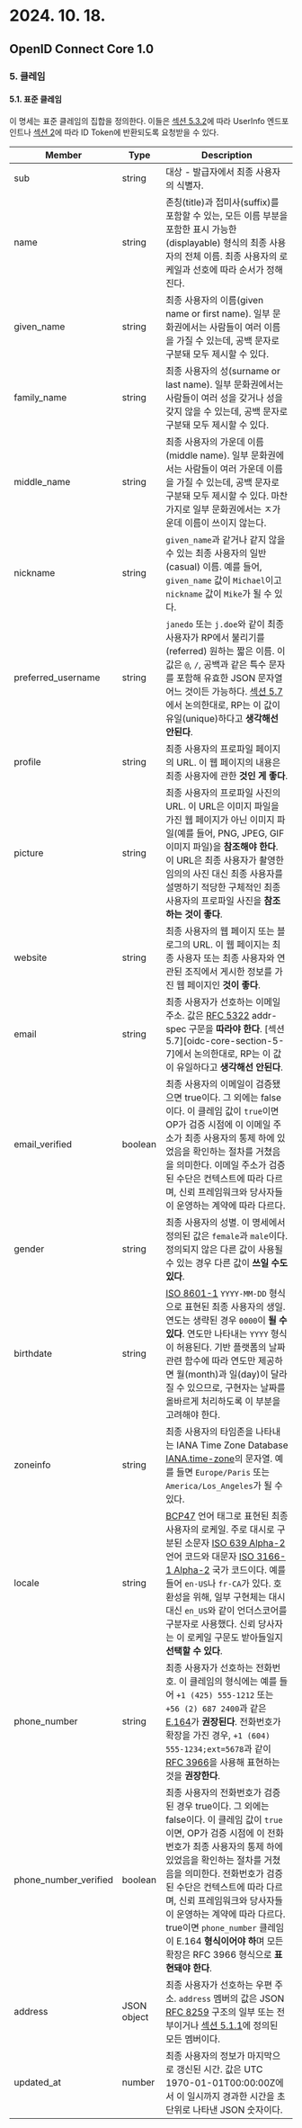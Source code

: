 # 2024. 10. 18.

## OpenID Connect Core 1.0

### 5. 클레임

#### 5.1. 표준 클레임

이 명세는 표준 클레임의 집합을 정의한다. 이들은 [섹션 5.3.2][oidc-core-section-5-3-2]에 따라 UserInfo 엔드포인트나 [섹션 2][oidc-core-section-2]에 따라 ID Token에 반환되도록 요청받을 수 있다.

| Member                | Type        | Description                                                  |
| --------------------- | ----------- | ------------------------------------------------------------ |
| sub                   | string      | 대상 - 발급자에서 최종 사용자의 식별자.                      |
| name                  | string      | 존칭(title)과 접미사(suffix)를 포함할 수 있는, 모든 이름 부분을 포함한 표시 가능한(displayable) 형식의 최종 사용자의 전체 이름.  최종 사용자의 로케일과 선호에 따라 순서가 정해진다. |
| given_name            | string      | 최종 사용자의 이름(given name or first name). 일부 문화권에서는 사람들이 여러 이름을 가질 수 있는데, 공백 문자로 구분돼 모두 제시할 수 있다. |
| family_name           | string      | 최종 사용자의 성(surname or last name). 일부 문화권에서는 사람들이 여러 성을 갖거나 성을 갖지 않을 수 있는데, 공백 문자로 구분돼 모두 제시할 수 있다. |
| middle_name           | string      | 최종 사용자의 가운데 이름(middle name). 일부 문화권에서는 사람들이 여러 가운데 이름을 가질 수 있는데, 공백 문자로 구분돼 모두 제시할 수 있다. 마찬가지로 일부 문화권에서는 ㅈ가운데 이름이 쓰이지 않는다. |
| nickname              | string      | `given_name`과 같거나 같지 않을 수 있는 최종 사용자의 일반(casual) 이름. 예를 들어, `given_name` 값이 `Michael`이고 `nickname` 값이 `Mike`가 될 수 있다. |
| preferred_username    | string      | `janedo` 또는 `j.doe`와 같이 최종 사용자가 RP에서 불리기를(referred) 원하는 짧은 이름. 이 값은 `@`, `/`, 공백과 같은 특수 문자를 포함해 유효한 JSON 문자열 어느 것이든 가능하다. [섹션 5.7][oidc-core-section-7]에서 논의한대로, RP는 이 값이 유일(unique)하다고 **생각해선 안된다**. |
| profile               | string      | 최종 사용자의 프로파일 페이지의 URL. 이 웹 페이지의 내용은 최종 사용자에 관한 **것인 게 좋다**. |
| picture               | string      | 최종 사용자의 프로파일 사진의 URL. 이 URL은 이미지 파일을 가진 웹 페이지가 아닌 이미지 파일(예를 들어, PNG, JPEG, GIF 이미지 파일)을 **참조해야 한다**. 이 URL은 최종 사용자가 촬영한 임의의 사진 대신 최종 사용자를 설명하기 적당한 구체적인 최종 사용자의 프로파일 사진을 **참조하는 것이 좋다**. |
| website               | string      | 최종 사용자의 웹 페이지 또는 블로그의 URL. 이 웹 페이지는 최종 사용자 또는 최종 사용자와 연관된 조직에서 게시한 정보를 가진 웹 페이지인 **것이 좋다**. |
| email                 | string      | 최종 사용자가 선호하는 이메일 주소. 값은 [RFC 5322][rfc-5322] addr-spec 구문을 **따라야 한다**. [섹션 5.7][oidc-core-section-5-7]에서 논의한대로, RP는 이 값이 유일하다고 **생각해선 안된다**. |
| email_verified        | boolean     | 최종 사용자의 이메일이 검증됐으면 true이다. 그 외에는 false이다. 이 클레임 값이 `true`이면 OP가 검증 시점에 이 이메일 주소가 최종 사용자의 통제 하에 있었음을 확인하는 절차를 거쳤음을 의미한다. 이메일 주소가 검증된 수단은 컨텍스트에 따라 다르며, 신뢰 프레임워크와 당사자들이 운영하는 계약에 따라 다르다. |
| gender                | string      | 최종 사용자의 성별. 이 명세에서 정의된 값은 `female`과 `male`이다. 정의되지 않은 다른 값이 사용될 수 있는 경우 다른 값이 **쓰일 수도 있다**. |
| birthdate             | string      | [ISO 8601-1][iso-8601-1] `YYYY-MM-DD` 형식으로 표현된 최종 사용자의 생일. 연도는 생략된 경우 `0000`이 **될 수 있다**. 연도만 나타내는 `YYYY` 형식이 허용된다. 기반 플랫폼의 날짜 관련 함수에 따라 연도만 제공하면 월(month)과 일(day)이 달라질 수 있으므로, 구현자는 날짜를 올바르게 처리하도록 이 부분을 고려해야 한다. |
| zoneinfo              | string      | 최종 사용자의 타임존을 나타내는 IANA Time Zone Database [IANA.time-zone][iana-time-zones]의 문자열. 예를 들면 `Europe/Paris` 또는 `America/Los_Angeles`가 될 수 있다. |
| locale                | string      | [BCP47][rfc-5646] 언어 태그로 표현된 최종 사용자의 로케일. 주로  대시로 구분된 소문자 [ISO 639 Alpha-2][iso-639] 언어 코드와 대문자 [ISO 3166-1 Alpha-2][iso-3166-1] 국가 코드이다. 예를 들어 `en-US`나 `fr-CA`가 있다. 호환성을 위해, 일부 구현체는 대시 대신 `en_US`와 같이 언더스코어를 구분자로 사용했다. 신뢰 당사자는 이 로케일 구문도 받아들일지 **선택할 수 있다**. |
| phone_number          | string      | 최종 사용자가 선호하는 전화번호. 이 클레임의 형식에는 예를 들어 `+1 (425) 555-1212` 또는 `+56 (2) 687 2400`과 같은 [E.164][e164]가 **권장된다**. 전화번호가 확장을 가진 경우, `+1 (604) 555-1234;ext=5678`과 같이 [RFC 3966][rfc-3966]을 사용해 표현하는 것을 **권장한다**. |
| phone_number_verified | boolean     | 최종 사용자의 전화번호가 검증된 경우 true이다. 그 외에는 false이다. 이 클레임 값이 `true`이면, OP가 검증 시점에 이 전화번호가 최종 사용자의 통제 하에 있었음을 확인하는 절차를 거쳤음을 의미한다. 전화번호가 검증된 수단은 컨텍스트에 따라 다르며, 신뢰 프레임워크와 당사자들이 운영하는 계약에 따라 다르다. true이면 `phone_number` 클레임이 E.164 **형식이어야 하**며 모든 확장은 RFC 3966 형식으로 **표현돼야 한다**. |
| address               | JSON object | 최종 사용자가 선호하는 우편 주소. `address` 멤버의 값은 JSON [RFC 8259][rfc-8259] 구조의 일부 또는 전부이거나 [섹션 5.1.1][oidc-core-section-5-1-1]에 정의된 모든 멤버이다. |
| updated_at            | number      | 최종 사용자의 정보가 마지막으로 갱신된 시간. 값은 UTC 1970-01-01T00:00:00Z에서 이 일시까지 경과한 시간을 초 단위로 나타낸 JSON 숫자이다. |



[oidc-core-section-5-3-2]: https://openid.net/specs/openid-connect-core-1_0.html#UserInfoResponse
[oidc-core-section-2]: https://openid.net/specs/openid-connect-core-1_0.html#UserInfoResponse
[oidc-core-section-7]: https://openid.net/specs/openid-connect-core-1_0.html#ClaimStability
[rfc-5322]: https://www.rfc-editor.org/rfc/rfc5322.html
[iso-8601-1]: https://www.iso.org/standard/81801.html
[iana-time-zones]: https://www.iana.org/time-zones
[rfc-5646]: https://www.rfc-editor.org/rfc/rfc5646.html
[iso-639]: https://www.iso.org/standard/74575.html
[iso-3166-1]: https://www.iso.org/standard/72482.html
[e164]: https://www.itu.int/rec/T-REC-E.164-201011-I/en
[rfc-3966]: https://www.rfc-editor.org/rfc/rfc3966.html
[rfc-8259]: https://www.rfc-editor.org/rfc/rfc8259.html
[oidc-core-section-5-1-1]: https://openid.net/specs/openid-connect-core-1_0.html#AddressClaim